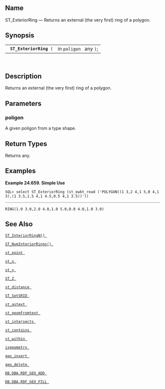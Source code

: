 <div>

<div>

</div>

<div>

## Name

ST_ExteriorRing — Returns an external (the very first) ring of a
polygon.

</div>

<div>

## Synopsis

<div>

|                              |                        |
|------------------------------|------------------------|
| ` `**`ST_ExteriorRing`**` (` | in `poligon ` any `)`; |

<div>

 

</div>

</div>

</div>

<div>

## Description

Returns an external (the very first) ring of a polygon.

</div>

<div>

## Parameters

<div>

### poligon

A given poligon from a type shape.

</div>

</div>

<div>

## Return Types

Returns any.

</div>

<div>

## Examples

<div>

**Example 24.659. Simple Use**

<div>

``` screen
SQL> select ST_ExteriorRing (st_ewkt_read ('POLYGON((1 3,2 4,1 5,0 4,1 3),(1 3.5,1.5 4,1 4.5,0.5 4,1 3.5))'))
_______________________________________________________________________________

RING(1.0 3.0,2.0 4.0,1.0 5.0,0.0 4.0,1.0 3.0)
```

</div>

</div>

  

</div>

<div>

## See Also

<a href="fn_st_interiorringn.html" class="link"
title="ST_InteriorRingN"><code
class="function">ST_InteriorRingN() </code></a>

<a href="fn_st_numinteriorrings.html" class="link"
title="ST_NumInteriorRings"><code
class="function">ST_NumInteriorRings() </code></a>

<a href="fn_st_point.html" class="link" title="st_point"><code
class="function">st_point </code></a>

<a href="fn_st_x.html" class="link" title="st_x"><code
class="function">st_x </code></a>

<a href="fn_st_y.html" class="link" title="st_y"><code
class="function">st_y </code></a>

<a href="fn_st_z.html" class="link" title="ST_Z"><code
class="function">ST_Z </code></a>

<a href="fn_st_distance.html" class="link" title="st_distance"><code
class="function">st_distance </code></a>

<a href="fn_st_setsrid.html" class="link" title="ST_SetSRID"><code
class="function">ST_SetSRID </code></a>

<a href="fn_st_astext.html" class="link" title="st_astext"><code
class="function">st_astext </code></a>

<a href="fn_st_geomfromtext.html" class="link"
title="st_geomfromtext"><code
class="function">st_geomfromtext </code></a>

<a href="fn_st_intersects.html" class="link" title="st_intersects"><code
class="function">st_intersects </code></a>

<a href="fn_st_contains.html" class="link" title="st_contains"><code
class="function">st_contains </code></a>

<a href="fn_st_within.html" class="link" title="st_within"><code
class="function">st_within </code></a>

<a href="fn_isgeometry.html" class="link" title="isgeometry"><code
class="function">isgeometry </code></a>

<a href="fn_geo_insert.html" class="link" title="geo_insert"><code
class="function">geo_insert </code></a>

<a href="fn_geo_delete.html" class="link" title="geo_delete"><code
class="function">geo_delete </code></a>

<a href="fn_rdf_geo_add.html" class="link"
title="DB.DBA.RDF_GEO_ADD"><code
class="function">DB.DBA.RDF_GEO_ADD </code></a>

<a href="fn_rdf_geo_fill.html" class="link"
title="DB.DBA.RDF_GEO_FILL"><code
class="function">DB.DBA.RDF_GEO_FILL </code></a>

</div>

</div>
